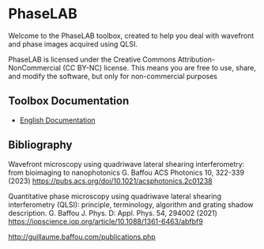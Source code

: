 # PhaseLAB

Welcome to the PhaseLAB toolbox, created to help you deal with wavefront and phase images acquired using QLSI.

PhaseLAB is licensed under the Creative Commons Attribution-NonCommercial (CC BY-NC) license. This means you are free to use, share, and modify the software, but only for non-commercial purposes

## Toolbox Documentation

- [English Documentation](https://phaselab-doc.readthedocs.io/en/latest)

## Bibliography

Wavefront microscopy using quadriwave lateral shearing interferometry: from bioimaging to nanophotonics
G. Baffou
ACS Photonics 10, 322-339 (2023)
https://pubs.acs.org/doi/10.1021/acsphotonics.2c01238

Quantitative phase microscopy using quadriwave lateral shearing interferometry (QLSI): principle, terminology, algorithm and grating shadow description.
G. Baffou
J. Phys. D: Appl. Phys. 54, 294002 (2021)
https://iopscience.iop.org/article/10.1088/1361-6463/abfbf9

http://guillaume.baffou.com/publications.php